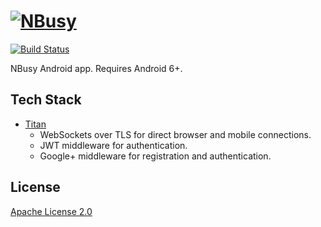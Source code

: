 # [![NBusy](http://soygul.com/nbusy/logo.png)](http://nbusy.com/)

[![Build Status](https://travis-ci.org/nbusy/nbusy-android.svg?branch=master)](https://travis-ci.org/nbusy/nbusy-android)

NBusy Android app. Requires Android 6+.

## Tech Stack

* [Titan](https://github.com/titan-x)
  * WebSockets over TLS for direct browser and mobile connections.
  * JWT middleware for authentication.
  * Google+ middleware for registration and authentication.

## License

[Apache License 2.0](LICENSE)
